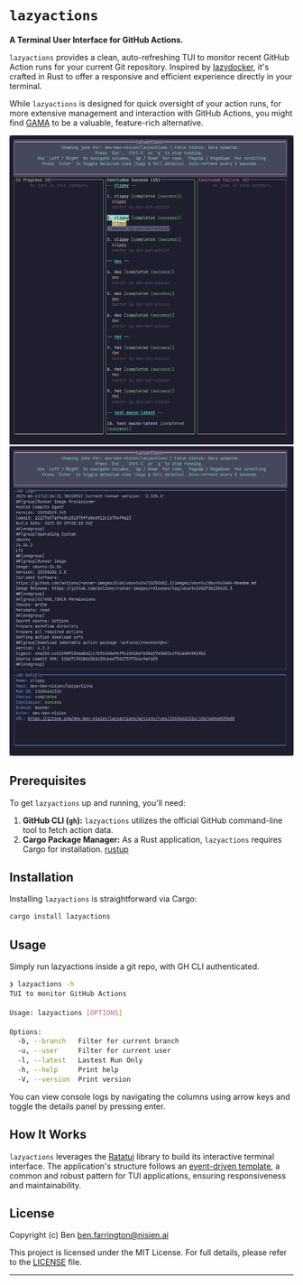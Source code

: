 # `lazyactions`

**A Terminal User Interface for GitHub Actions.**

`lazyactions` provides a clean, auto-refreshing TUI to monitor recent GitHub Action runs for your current Git repository. Inspired by [lazydocker](https://github.com/jesseduffield/lazydocker), it's crafted in Rust to offer a responsive and efficient experience directly in your terminal.

While `lazyactions` is designed for quick oversight of your action runs, for more extensive management and interaction with GitHub Actions, you might find [GAMA](https://github.com/termkit/gama) to be a valuable, feature-rich alternative.

![screenshot](./screenshots/image.png "screenshot")
![screenshot](./screenshots/details.png "screenshot")

## Prerequisites

To get `lazyactions` up and running, you'll need:

1.  **GitHub CLI (`gh`):** `lazyactions` utilizes the official GitHub command-line tool to fetch action data.
2.  **Cargo Package Manager:** As a Rust application, `lazyactions` requires Cargo for installation. [rustup](https://rustup.rs/)

## Installation

Installing `lazyactions` is straightforward via Cargo:

```bash
cargo install lazyactions
```

## Usage

Simply run lazyactions inside a git repo, with GH CLI authenticated.

```bash
❯ lazyactions -h
TUI to monitor GitHub Actions

Usage: lazyactions [OPTIONS]

Options:
  -b, --branch   Filter for current branch
  -u, --user     Filter for current user
  -l, --latest   Lastest Run Only
  -h, --help     Print help
  -V, --version  Print version
```

You can view console logs by navigating the columns using arrow keys and toggle the details panel by pressing enter.

## How It Works

`lazyactions` leverages the [Ratatui](https://ratatui.rs) library to build its interactive terminal interface. The application's structure follows an [event-driven template](https://github.com/ratatui/templates/tree/main/event-driven), a common and robust pattern for TUI applications, ensuring responsiveness and maintainability.

## License

Copyright (c) Ben <ben.farrington@nisien.ai>

This project is licensed under the MIT License. For full details, please refer to the [LICENSE](./LICENSE) file.

---